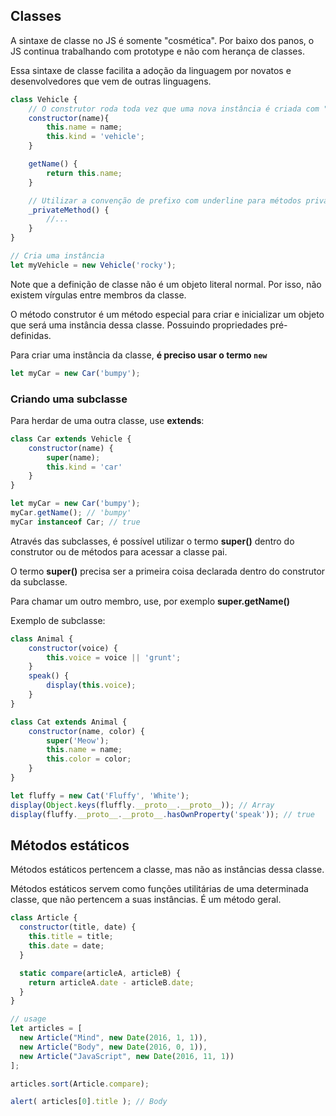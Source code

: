 ## Classes
A sintaxe de classe no JS é somente "cosmética". Por baixo dos panos, o JS continua trabalhando com prototype e não com herança de classes.

Essa sintaxe de classe facilita a adoção da linguagem por novatos e desenvolvedores que vem de outras linguagens.

```js
class Vehicle {
  	// O construtor roda toda vez que uma nova instância é criada com "new"
	constructor(name){
		this.name = name;
		this.kind = 'vehicle';
	}

	getName() {
		return this.name;
	}

	// Utilizar a convenção de prefixo com underline para métodos privados
	_privateMethod() {
		//...
	}
}

// Cria uma instância
let myVehicle = new Vehicle('rocky');
```

Note que a definição de classe não é um objeto literal normal. Por isso, não existem vírgulas entre membros da classe.

O método construtor é um método especial para criar e inicializar um objeto que será uma instância dessa classe. Possuindo propriedades pré-definidas.

Para criar uma instância da classe, **é preciso usar o termo `new`**

 ```js
let myCar = new Car('bumpy');
```


### Criando uma subclasse
Para herdar de uma outra classe, use **extends**:

```js
class Car extends Vehicle {
	constructor(name) {
  		super(name);
  		this.kind = 'car'
	}
}

let myCar = new Car('bumpy');
myCar.getName(); // 'bumpy'
myCar instanceof Car; // true
```

Através das subclasses, é possível utilizar o termo **super()** dentro do construtor ou de métodos para acessar a classe pai.

O termo **super()** precisa ser a primeira coisa declarada dentro do construtor da subclasse.

Para chamar um outro membro, use, por exemplo **super.getName()**

Exemplo de subclasse:
```js
class Animal {
	constructor(voice) {
		this.voice = voice || 'grunt';
	}
	speak() {
		display(this.voice);
	}
}

class Cat extends Animal {
	constructor(name, color) {
		super('Meow');
		this.name = name;
		this.color = color;
	}
}

let fluffy = new Cat('Fluffy', 'White');
display(Object.keys(fluffly.__proto__.__proto__)); // Array
display(fluffy.__proto__.__proto__.hasOwnProperty('speak')); // true
```

## Métodos estáticos

Métodos estáticos pertencem a classe, mas não as instâncias dessa classe.

Métodos estáticos servem como funções utilitárias de uma determinada classe, que não pertencem a suas instâncias. É um método geral.

```js
class Article {
  constructor(title, date) {
    this.title = title;
    this.date = date;
  }

  static compare(articleA, articleB) {
    return articleA.date - articleB.date;
  }
}

// usage
let articles = [
  new Article("Mind", new Date(2016, 1, 1)),
  new Article("Body", new Date(2016, 0, 1)),
  new Article("JavaScript", new Date(2016, 11, 1))
];

articles.sort(Article.compare);

alert( articles[0].title ); // Body
```